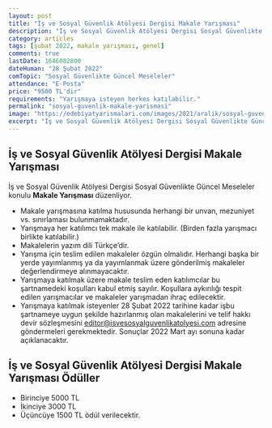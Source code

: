 ```yaml
---
layout: post
title: "İş ve Sosyal Güvenlik Atölyesi Dergisi Makale Yarışması"
description: "İş ve Sosyal Güvenlik Atölyesi Dergisi Sosyal Güvenlikte Güncel Meseleler konulu Makale Yarışması düzenliyor."
category: articles
tags: [şubat 2022, makale yarışması, genel]
comments: true
lastDate: 1646002800
dateHuman: "28 Şubat 2022"
comTopic: "Sosyal Güvenlikte Güncel Meseleler"
attendance: "E-Posta"
price: "9500 TL'dir"
requirements: "Yarışmaya isteyen herkes katılabilir."
permalink: "sosyal-guvenlik-makale-yarismasi"
image: "https://edebiyatyarismalari.com/images/2021/aralik/sosyal-guvenlik-makale-yarismasi.jpg"
excerpt: "İş ve Sosyal Güvenlik Atölyesi Dergisi Sosyal Güvenlikte Güncel Meseleler konulu Makale Yarışması düzenliyor."
---
```


## İş ve Sosyal Güvenlik Atölyesi Dergisi Makale Yarışması
İş ve Sosyal Güvenlik Atölyesi Dergisi Sosyal Güvenlikte Güncel Meseleler konulu **Makale Yarışması** düzenliyor.  

- Makale yarışmasına katılma hususunda herhangi bir unvan, mezuniyet vs. sınırlaması bulunmamaktadır.
- Yarışmaya her katılımcı tek makale ile katılabilir. (Birden fazla yarışmacı birlikte katılabilir.)
- Makalelerin yazım dili Türkçe’dir.
- Yarışma için teslim edilen makaleler özgün olmalıdır. Herhangi başka bir yerde yayımlanmış ya da yayımlanmak üzere gönderilmiş makaleler değerlendirmeye alınmayacaktır.
- Yarışmaya katılmak üzere makale teslim eden katılımcılar bu şartnamedeki koşulları kabul etmiş sayılır. Koşullara aykırılığı tespit edilen yarışmacılar ve makaleler yarışmadan ihraç edilecektir.
- Yarışmaya katılmak isteyenler 28 Şubat 2022 tarihine kadar işbu şartnameye uygun şekilde hazırlanmış olan makalelerini ve telif hakkı devir sözleşmesini editor@isvesosyalguvenlikatolyesi.com adresine göndermeleri gerekmektedir. Sonuçlar 2022 Mart ayı sonuna kadar açıklanacaktır. 

## İş ve Sosyal Güvenlik Atölyesi Dergisi Makale Yarışması Ödüller
- Birinciye 5000 TL
- İkinciye 3000 TL
- Üçüncüye 1500 TL ödül verilecektir.
